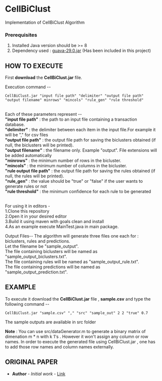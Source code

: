 # CellBiClust
Implementation of CellBiClust Algorithm

### Prerequisites

1. Installed Java version should be >= 8
2. Dependency used : [guava-29.0.jar](https://mvnrepository.com/artifact/com.google.guava/guava/29.0-jre) (Has been included in this project)

## HOW TO EXECUTE

First <b>download</b> the <b>CellBiClust.jar</b> file.

Execution command --
```
CellBiClust.jar "input file path" "delimiter" "output file path" "output filename" minrows" "mincols" "rule_gen" "rule threshold"
```
<br>
Each of these parameters represent -- <br>
<b>"input file path"</b>            : the path to an input file containing a transaction database.<br>
<b>"delimiter"</b>                  : the delimiter between each item in the input file.For example it will be "," for csv files<br>
<b>"output file path"</b>           : the output file path for saving the biclusters obtained (if null, the biclusters will be printed).<br>
<b>"output filename"</b> : the filename only. Example "output". File extensions will be added automatically<br>
<b>"minrows"</b> : the minimum number of rows in the bicluster.<br>
<b>"mincols"</b> : the minimum number of columns in the bicluster.<br>
<b>"rule output file path"</b>           : the output file path for saving the rules obtained (if null, the rules will be printed).<br>
<b>"rule_gen"</b> : the value should be "true" or "false" if the user wants to generate rules or not<br>
<b>"rule threshold"</b> : the minimum confidence for each rule to be generated<br>
 <br>

For using it in editors -<br>
1.Clone this repository <br>
2.Open it in your desired editor<br>
3.Build it using maven with goals clean and install<br>
4.As an example execute MainTest.java in main package.<br>

Output Files--
The algorithm will generate three files one each for : biclusters, rules and predictions.<br>
Let the filename be "sample_output".<br>
The file containing biclusters will be named as "sample_output_biclusters.txt".<br>
The file containing rules will be named as "sample_output_rule.txt".<br>
The file containing predictions will be named as "sample_output_prediction.txt".<br>

## EXAMPLE
To execute it download the <b>CellBiClust.jar</b> file , <b>sample.csv</b> and type the following command --<br>
```  
CellBiClust.jar "sample.csv" "," "src" "sample_out" 2 2 "true" 0.7
```
The sample outputs are available in src folder<br>

<b>Note</b> : You can use src/dataGenerator.m to generate a binary matrix of dimenation m * n with k 1's . However it won't assign any column or row names. In order to execute the generated file using CellBiClust.jar , one has to add those row names and column names externally. 
## ORIGINAL PAPER
* **Author** - *Initial work* - [Link](link)
